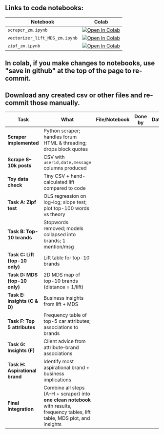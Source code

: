 ## Links to code notebooks:

| Notebook        | Colab |
|-----------------|-------|
| `scraper_zm.ipynb` | [![Open In Colab](https://colab.research.google.com/assets/colab-badge.svg)](https://colab.research.google.com/github/AHMerrill/Unstructured-Data-1/blob/main/scraper_zm.ipynb) | 
| `vectorizer_lift_MDS_zm.ipynb` | [![Open In Colab](https://colab.research.google.com/assets/colab-badge.svg)](https://colab.research.google.com/github/AHMerrill/Unstructured-Data-1/blob/main/vectorizer_lift_MDS_zm.ipynb) |
| `zipf_zm.ipynb` | [![Open In Colab](https://colab.research.google.com/assets/colab-badge.svg)](https://colab.research.google.com/github/AHMerrill/Unstructured-Data-1/blob/main/zipf_zm.ipynb) | 

## In colab, if you make changes to notebooks, use "save in github" at the top of the page to re-commit.
## Download any created csv or other files and re-commit those manually.


| Task                           | What                                                                                                                             | File/Notebook | Done by | Date | Validated by | Notes / PR |
| ------------------------------ | -------------------------------------------------------------------------------------------------------------------------------- | ------------- | ------- | ---- | ------------ | ---------- |
| **Scraper implemented**        | Python scraper; handles forum HTML & threading; drops block quotes                                                               |               |         |      |              |            |
| **Scrape 8–10k posts**         | CSV with `userid,date,message` columns produced                                                                                  |               |         |      |              |            |
| **Toy data check**             | Tiny CSV + hand-calculated lift compared to code                                                                                 |               |         |      |              |            |
| **Task A: Zipf test**          | OLS regression on log–log; slope test; plot top-100 words vs theory                                                              |               |         |      |              |            |
| **Task B: Top-10 brands**      | Stopwords removed; models collapsed into brands; 1 mention/msg                                                                   |               |         |      |              |            |
| **Task C: Lift (top-10 only)** | Lift table for top-10 brands                                                                                                     |               |         |      |              |            |
| **Task D: MDS (top-10 only)**  | 2D MDS map of top-10 brands (distance = 1/lift)                                                                                  |               |         |      |              |            |
| **Task E: Insights (C & D)**   | Business insights from lift + MDS                                                                                                |               |         |      |              |            |
| **Task F: Top 5 attributes**   | Frequency table of top-5 car attributes; associations to brands                                                                  |               |         |      |              |            |
| **Task G: Insights (F)**       | Client advice from attribute–brand associations                                                                                  |               |         |      |              |            |
| **Task H: Aspirational brand** | Identify most aspirational brand + business implications                                                                         |               |         |      |              |            |
| **Final Integration**          | Combine all steps (A–H + scraper) into **one clean notebook** with results, frequency tables, lift table, MDS plot, and insights |               |         |      |              |            |
